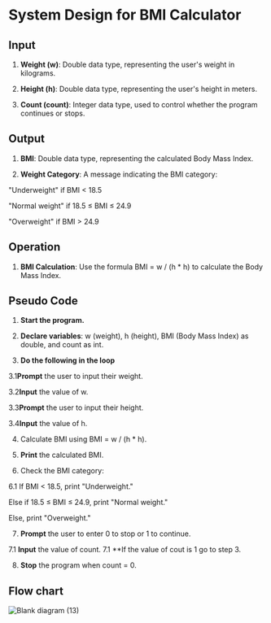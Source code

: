 # System Design for BMI Calculator

## Input

1. **Weight (w)**: Double data type, representing the user's weight in kilograms.

2. **Height (h)**: Double data type, representing the user's height in meters.

3. **Count (count)**: Integer data type, used to control whether the program continues or stops.

## Output

1. **BMI**: Double data type, representing the calculated Body Mass Index.

2. **Weight Category**: A message indicating the BMI category:

"Underweight" if BMI < 18.5

"Normal weight" if 18.5 ≤ BMI ≤ 24.9

"Overweight" if BMI > 24.9

## Operation

1. **BMI Calculation**: Use the formula BMI = w / (h * h) to calculate the Body Mass Index.

## Pseudo Code

1. **Start the program.**

2. **Declare variables**: w (weight), h (height), BMI (Body Mass Index) as double, and count as int.

3. **Do the following in the loop**

  3.1**Prompt** the user to input their weight.

  3.2**Input** the value of w.

  3.3**Prompt** the user to input their height.

  3.4**Input** the value of h.

4. Calculate BMI using BMI = w / (h * h).

5. **Print** the calculated BMI.

6. Check the BMI category:

6.1 If BMI < 18.5, print "Underweight."

Else if 18.5 ≤ BMI ≤ 24.9, print "Normal weight."

Else, print "Overweight."

7. **Prompt** the user to enter 0 to stop or 1 to continue.

7.1 **Input** the value of count.
7.1 **If the value of cout is 1 go to step 3.

8. **Stop** the program when count = 0.


## Flow chart
![Blank diagram (13)](https://github.com/user-attachments/assets/559b08ae-3141-4349-a76f-cc8b6187bc25)







